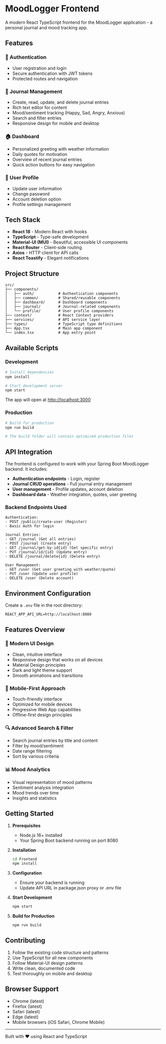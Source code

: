 # MoodLogger Frontend

A modern React TypeScript frontend for the MoodLogger application - a personal journal and mood tracking app.

## Features

### 🔐 Authentication

- User registration and login
- Secure authentication with JWT tokens
- Protected routes and navigation

### 📝 Journal Management

- Create, read, update, and delete journal entries
- Rich text editor for content
- Mood/sentiment tracking (Happy, Sad, Angry, Anxious)
- Search and filter entries
- Responsive design for mobile and desktop

### 🏠 Dashboard

- Personalized greeting with weather information
- Daily quotes for motivation
- Overview of recent journal entries
- Quick action buttons for easy navigation

### 👤 User Profile

- Update user information
- Change password
- Account deletion option
- Profile settings management

## Tech Stack

- **React 18** - Modern React with hooks
- **TypeScript** - Type-safe development
- **Material-UI (MUI)** - Beautiful, accessible UI components
- **React Router** - Client-side routing
- **Axios** - HTTP client for API calls
- **React Toastify** - Elegant notifications

## Project Structure

```
src/
├── components/
│   ├── auth/           # Authentication components
│   ├── common/         # Shared/reusable components
│   ├── dashboard/      # Dashboard components
│   ├── journal/        # Journal-related components
│   └── profile/        # User profile components
├── context/            # React Context providers
├── services/           # API service layer
├── types/              # TypeScript type definitions
├── App.tsx             # Main app component
└── index.tsx           # App entry point
```

## Available Scripts

### Development

```bash
# Install dependencies
npm install

# Start development server
npm start
```

The app will open at [http://localhost:3000](http://localhost:3000)

### Production

```bash
# Build for production
npm run build

# The build folder will contain optimized production files
```

## API Integration

The frontend is configured to work with your Spring Boot MoodLogger backend. It includes:

- **Authentication endpoints** - Login, register
- **Journal CRUD operations** - Full journal entry management
- **User management** - Profile updates, account deletion
- **Dashboard data** - Weather integration, quotes, user greeting

### Backend Endpoints Used

```
Authentication:
- POST /public/create-user (Register)
- Basic Auth for login

Journal Entries:
- GET /journal (Get all entries)
- POST /journal (Create entry)
- GET /journal/get-by-id{id} (Get specific entry)
- PUT /journal/id/{id} (Update entry)
- DELETE /journal/delete{id} (Delete entry)

User Management:
- GET /user (Get user greeting with weather/quote)
- PUT /user (Update user profile)
- DELETE /user (Delete account)
```

## Environment Configuration

Create a `.env` file in the root directory:

```env
REACT_APP_API_URL=http://localhost:8080
```

## Features Overview

### 🎨 Modern UI Design

- Clean, intuitive interface
- Responsive design that works on all devices
- Material Design principles
- Dark and light theme support
- Smooth animations and transitions

### 📱 Mobile-First Approach

- Touch-friendly interface
- Optimized for mobile devices
- Progressive Web App capabilities
- Offline-first design principles

### 🔍 Advanced Search & Filter

- Search journal entries by title and content
- Filter by mood/sentiment
- Date range filtering
- Sort by various criteria

### 📊 Mood Analytics

- Visual representation of mood patterns
- Sentiment analysis integration
- Mood trends over time
- Insights and statistics

## Getting Started

1. **Prerequisites**

   - Node.js 16+ installed
   - Your Spring Boot backend running on port 8080

2. **Installation**

   ```bash
   cd Frontend
   npm install
   ```

3. **Configuration**

   - Ensure your backend is running
   - Update API URL in package.json proxy or .env file

4. **Start Development**

   ```bash
   npm start
   ```

5. **Build for Production**
   ```bash
   npm run build
   ```

## Contributing

1. Follow the existing code structure and patterns
2. Use TypeScript for all new components
3. Follow Material-UI design patterns
4. Write clean, documented code
5. Test thoroughly on mobile and desktop

## Browser Support

- Chrome (latest)
- Firefox (latest)
- Safari (latest)
- Edge (latest)
- Mobile browsers (iOS Safari, Chrome Mobile)

---

Built with ❤️ using React and TypeScript
